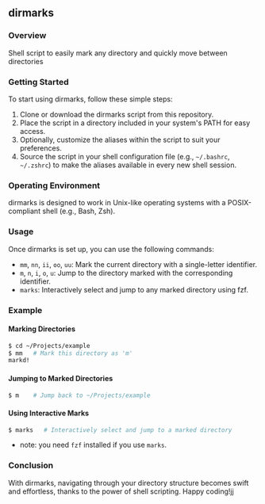 ## dirmarks

### Overview

Shell script to easily mark any directory and quickly move between directories

### Getting Started

To start using dirmarks, follow these simple steps:

1. Clone or download the dirmarks script from this repository.
2. Place the script in a directory included in your system's PATH for easy access.
3. Optionally, customize the aliases within the script to suit your preferences.
4. Source the script in your shell configuration file (e.g., `~/.bashrc`, `~/.zshrc`) to make the aliases available in every new shell session.

### Operating Environment

dirmarks is designed to work in Unix-like operating systems with a POSIX-compliant shell (e.g., Bash, Zsh).

### Usage

Once dirmarks is set up, you can use the following commands:

- `mm`, `nn`, `ii`, `oo`, `uu`: Mark the current directory with a single-letter identifier.
- `m`, `n`, `i`, `o`, `u`: Jump to the directory marked with the corresponding identifier.
- `marks`: Interactively select and jump to any marked directory using fzf.

### Example

#### Marking Directories

```bash
$ cd ~/Projects/example
$ mm   # Mark this directory as 'm'
markd!
```

#### Jumping to Marked Directories

```bash
$ m    # Jump back to ~/Projects/example
```

#### Using Interactive Marks

```bash
$ marks   # Interactively select and jump to a marked directory
```

- note: you need ``fzf`` installed if you use ``marks``.

### Conclusion

With dirmarks, navigating through your directory structure becomes swift and effortless, thanks to the power of shell scripting. Happy coding!jj
